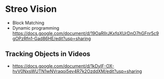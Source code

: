# Streo Vision
- Block Matching
- Dynamic programming
https://docs.google.com/document/d/19OaRIlrJKxfqXUrDnO7hGFnr5c9gOPzRfn1-Gad86HE/edit?usp=sharing
## Tracking Objects in Videos
- https://docs.google.com/document/d/1kDyIF-OX-hvV0NxsWUTN1wNVraqoi5ev4R7k2OzddXM/edit?usp=sharing
